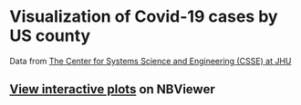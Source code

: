 # Visualization of Covid-19 cases by US county
Data from [The Center for Systems Science and Engineering (CSSE) at JHU]('https://github.com/CSSEGISandData/COVID-19')

## [View interactive plots](https://nbviewer.jupyter.org/github/jkthompson/covid-19-plots/blob/master/covid-plots.ipynb) on NBViewer 
